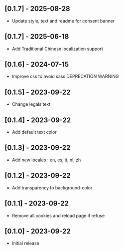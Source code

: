 ## [0.1.7] - 2025-08-28
- Update style, text and readme for consent banner

## [0.1.7] - 2025-06-18
- Add Traditional Chinese localization support

## [0.1.6] - 2024-07-15
- Improve css to avoid sass DEPRECATION WARNING

## [0.1.5] - 2023-09-22
- Change legals text

## [0.1.4] - 2023-09-22
- Add default text color

## [0.1.3] - 2023-09-22
- Add new locales : en, es, it, nl, zh

## [0.1.2] - 2023-09-22
- Add transparency to background-color

## [0.1.1] - 2023-09-22
- Remove all cookies and reload page if refuse

## [0.1.0] - 2023-09-22
- Initial release
